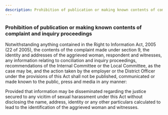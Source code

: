 ```yaml
---
description: Prohibition of publication or making known contents of complaint and inquiry proceedings
---
```


### Prohibition of publication or making known contents of complaint and inquiry proceedings

Notwithstanding anything contained in the Right to Information Act, 2005 (22 of 2005), the contents of the complaint made under section 9, the identity and addresses of the aggrieved woman, respondent and witnesses, any information relating to conciliation and inquiry proceedings, recommendations of the Internal Committee or the Local Committee, as the case may be, and the action taken by the employer or the District Officer under the provisions of this Act shall not be published, communicated or made known to the public, press and media in any manner:
</p>
Provided that information may be disseminated regarding the justice secured to any vicitim of sexual harassment under this Act without disclosing the name, address, identity or any other particulars calculated to lead to the identification of the aggrieved woman and witnesses.
